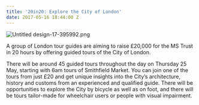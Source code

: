 ```yaml
---
title: '20in20: Explore the City of London'
date: 2017-05-16 18:44:00 Z
---
```


![Untitled design-17-395992.png](/uploads/Untitled%20design-17-395992.png)

A group of London tour guides are aiming to raise £20,000 for the MS Trust in 20 hours by offering guided tours of the City of London.

There will be around 45 guided tours throughout the day on Thursday 25 May, starting with 6am tours of Smithfield Market.
You can join one of the tours from just £20 and get unique insights into the City’s architecture, history and customs from an experienced and qualified guide. There will be opportunities to explore the City by bicycle as well as on foot, and there will be tours tailor-made for wheelchair users or people with visual impairment.
